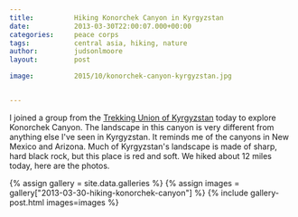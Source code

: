 ```yaml
---
title:			Hiking Konorchek Canyon in Kyrgyzstan
date:			2013-03-30T22:00:07.000+00:00
categories:		peace corps
tags:			central asia, hiking, nature
author:			judsonlmoore
layout:			post

image:			2015/10/konorchek-canyon-kyrgyzstan.jpg


---
```

I joined a group from the [Trekking Union of Kyrgyzstan](https://www.facebook.com/TUKKyrgyzstan/) today to explore Konorchek Canyon. The landscape in this canyon is very different from anything else I've seen in Kyrgyzstan. It reminds me of the canyons in New Mexico and Arizona. Much of Kyrgyzstan's landscape is made of sharp, hard black rock, but this place is red and soft. We hiked about 12 miles today, here are the photos.

{% assign gallery = site.data.galleries %}
{% assign images = gallery["2013-03-30-hiking-konorchek-canyon"] %}
{% include gallery-post.html images=images %}